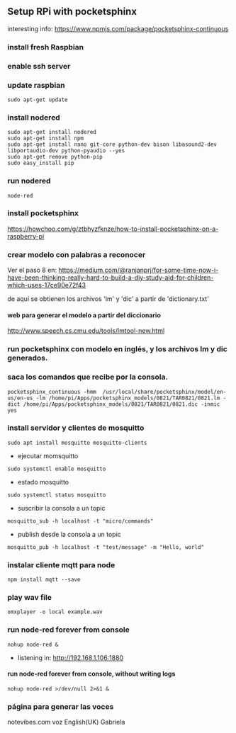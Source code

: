 

## Setup RPi with pocketsphinx
interesting info:
https://www.npmjs.com/package/pocketsphinx-continuous



### install fresh Raspbian

### enable ssh server

### update raspbian
```
sudo apt-get update
```

### install nodered
```
sudo apt-get install nodered
sudo apt-get install npm
sudo apt-get install nano git-core python-dev bison libasound2-dev libportaudio-dev python-pyaudio --yes
sudo apt-get remove python-pip
sudo easy_install pip
```
### run nodered
```
node-red
```

### install pocketsphinx
https://howchoo.com/g/ztbhyzfknze/how-to-install-pocketsphinx-on-a-raspberry-pi

### crear modelo con palabras a reconocer
Ver el paso 8 en:
https://medium.com/@ranjanprj/for-some-time-now-i-have-been-thinking-really-hard-to-build-a-diy-study-aid-for-children-which-uses-17ce90e72f43

de aquí se obtienen los archivos 'lm' y 'dic' a partir de 'dictionary.txt'

#### web para generar el modelo a partir del diccionario
http://www.speech.cs.cmu.edu/tools/lmtool-new.html

### run pocketsphinx con modelo en inglés, y los archivos lm y dic generados.
### saca los comandos que recibe por la consola.
```
pocketsphinx_continuous -hmm  /usr/local/share/pocketsphinx/model/en-us/en-us -lm /home/pi/Apps/pocketsphinx_models/0821/TAR0821/0821.lm -dict /home/pi/Apps/pocketsphinx_models/0821/TAR0821/0821.dic -inmic yes
```
### install servidor y clientes de mosquitto 
```
sudo apt install mosquitto mosquitto-clients
```
- ejecutar momsquitto
```
sudo systemctl enable mosquitto
```
- estado mosquitto
```
sudo systemctl status mosquitto
```
- suscribir la consola a un topic
```
mosquitto_sub -h localhost -t "micro/commands"
```
- publish desde la consola a un topic
```
mosquitto_pub -h localhost -t "test/message" -m "Hello, world"
```
### instalar cliente mqtt para node
```
npm install mqtt --save
```
### play wav file
```
omxplayer -o local example.wav
```
### run node-red forever from console
```
nohup node-red &
```
- listening in:
http://192.168.1.106:1880

#### run node-red forever from console, without writing logs
```
nohup node-red >/dev/null 2>&1 &
```
### página para generar las voces
notevibes.com
voz English(UK) Gabriela
